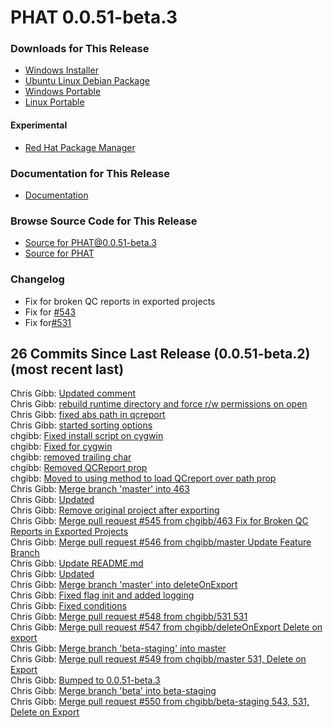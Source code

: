 # PHAT 0.0.51-beta.3
### Downloads for This Release
* [Windows Installer](https://github.com/chgibb/PHAT/releases/download/0.0.51-beta.3/phat-win32-x64-setup.exe)  
* [Ubuntu Linux Debian Package](https://github.com/chgibb/PHAT/releases/download/0.0.51-beta.3/phat_0.0.51.beta.3_amd64.deb)  
* [Windows Portable](https://github.com/chgibb/PHAT/releases/download/0.0.51-beta.3/phat-win32-x64-portable.zip)  
* [Linux Portable](https://github.com/chgibb/PHAT/releases/download/0.0.51-beta.3/phat-linux-x64-portable.tar.gz)
#### Experimental
* [Red Hat Package Manager](https://github.com/chgibb/PHAT/releases/download/0.0.51-beta.3/phat-0.0.51-beta.3.x86_64.rpm)

### Documentation for This Release
* [Documentation](https://chgibb.github.io/PHATDocs/docs/releases/0.0.51-beta.3/home)

### Browse Source Code for This Release
* [Source for PHAT@0.0.51-beta.3](https://github.com/chgibb/PHAT/tree/0.0.51-beta.3)
* [Source for PHAT](https://github.com/chgibb/PHAT)

### Changelog
* Fix for broken QC reports in exported projects
* Fix for [#543](https://github.com/chgibb/PHAT/issues/543)
* Fix for[#531](https://github.com/chgibb/PHAT/issues/531)  
## 26 Commits Since Last Release (0.0.51-beta.2) (most recent last)  
Chris Gibb: [Updated comment](https://github.com/chgibb/PHAT/commit/ff5adb9e1d569c518a8b899d8f1796731982bf6d)  
Chris Gibb: [rebuild runtime directory and force r/w permissions on open](https://github.com/chgibb/PHAT/commit/2cbeddc8760a131fc3c3b95fb016295048a1bf45)  
Chris Gibb: [fixed abs path in qcreport](https://github.com/chgibb/PHAT/commit/9fe15536f9bf6bdc119f198415301ae1e727332f)  
Chris Gibb: [started sorting options](https://github.com/chgibb/PHAT/commit/08825f03663b98960fcf52d777c293bef20a09c5)  
chgibb: [Fixed install script on cygwin](https://github.com/chgibb/PHAT/commit/08fce7508fe328d668cdadcc384d4750201bf230)  
chgibb: [Fixed for cygwin](https://github.com/chgibb/PHAT/commit/61150d43e7eed380d4f6eb9639ae1458c5183e7e)  
chgibb: [removed trailing char](https://github.com/chgibb/PHAT/commit/0cb029fd3354ec3477fce3ea2326cfa078d62956)  
chgibb: [Removed QCReport prop](https://github.com/chgibb/PHAT/commit/162059c16e70ce0f1c5f4d090076be9ad9762a44)  
chgibb: [Moved to using method to load QCreport over path prop](https://github.com/chgibb/PHAT/commit/a3bd81d98e85a27ecd902c3ebeaacecc287f7e8e)  
Chris Gibb: [Merge branch 'master' into 463](https://github.com/chgibb/PHAT/commit/ef82a7100949ba1acc2947371dfcd064fdf6dc4b)  
Chris Gibb: [Updated](https://github.com/chgibb/PHAT/commit/807816bb53d146df273d7ce0648bc45e0477b642)  
Chris Gibb: [Remove original project  after exporting](https://github.com/chgibb/PHAT/commit/418d38bdaff835a4a1bbb939a16a0edaf730460f)  
Chris Gibb: [Merge pull request #545 from chgibb/463  Fix for Broken QC Reports in Exported Projects](https://github.com/chgibb/PHAT/commit/e30f523a8d83dfa905f06ac3316f86e99b46d267)  
Chris Gibb: [Merge pull request #546 from chgibb/master  Update Feature Branch](https://github.com/chgibb/PHAT/commit/4f979c12ef9f5a906668e5583115fbfb8da9961f)  
Chris Gibb: [Update README.md](https://github.com/chgibb/PHAT/commit/875f427545177ea06b35c5339ac699f24ce51fe1)  
Chris Gibb: [Updated](https://github.com/chgibb/PHAT/commit/244a77eb79d71ae2bb93a15e16c4e2f90c48e463)  
Chris Gibb: [Merge branch 'master' into deleteOnExport](https://github.com/chgibb/PHAT/commit/25c0959a4b100ec0035d2b83cb535683cb5e3112)  
Chris Gibb: [Fixed flag init and added logging](https://github.com/chgibb/PHAT/commit/58161e67cae4d9a90096fb571569e948a0bfadd8)  
Chris Gibb: [Fixed conditions](https://github.com/chgibb/PHAT/commit/039a0b6d0d68c71ac2253c39a8de9846b29fc30d)  
Chris Gibb: [Merge pull request #548 from chgibb/531  531](https://github.com/chgibb/PHAT/commit/1342b19a7cbf365dbef3b0859b337a622e80b6c0)  
Chris Gibb: [Merge pull request #547 from chgibb/deleteOnExport  Delete on export](https://github.com/chgibb/PHAT/commit/6ab89355bcf5aaa1a78479e92f27697d5459c8f4)  
Chris Gibb: [Merge branch 'beta-staging' into master](https://github.com/chgibb/PHAT/commit/edb93216e59088d20ac44c534de973fa4257800a)  
Chris Gibb: [Merge pull request #549 from chgibb/master  531, Delete on Export](https://github.com/chgibb/PHAT/commit/038c2d363539c415debc9d9f3e54823f3e6f234b)  
Chris Gibb: [Bumped to 0.0.51-beta.3](https://github.com/chgibb/PHAT/commit/d8318f9a4773cf2190b95717ba400a5965a05e9e)  
Chris Gibb: [Merge branch 'beta' into beta-staging](https://github.com/chgibb/PHAT/commit/35be08dbbebc41f4ff42b74bd8308e66b75910b4)  
Chris Gibb: [Merge pull request #550 from chgibb/beta-staging  543, 531, Delete on Export](https://github.com/chgibb/PHAT/commit/c0542e8a1074ec4fc66aea9ba3dda78ff57cdccf)  

